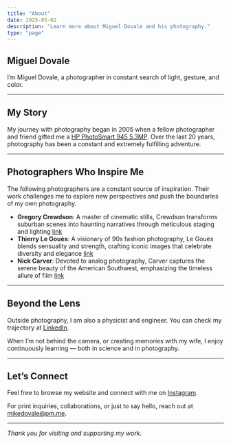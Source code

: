 ```yaml
---
title: "About"
date: 2025-05-02
description: "Learn more about Miguel Dovale and his photography."
type: "page"
---
```


## Miguel Dovale

I’m Miguel Dovale, a photographer in constant search of light, gesture, and color.

---

## My Story

My journey with photography began in 2005 when a fellow photographer and friend gifted me a [HP PhotoSmart 945 5.3MP](https://www.dpreview.com/articles/1031762179/hp945). Over the last 20 years, photography has been a constant and extremely fulfilling adventure. 

---

## Photographers Who Inspire Me

The following photographers are a constant source of inspiration. Their work challenges me to explore new perspectives and push the boundaries of my own photography.

- **Gregory Crewdson**: A master of cinematic stills, Crewdson transforms suburban scenes into haunting narratives through meticulous staging and lighting [link](https://gagosian.com/artists/gregory-crewdson/)
- **Thierry Le Gouès**: A visionary of 90s fashion photography, Le Gouès blends sensuality and strength, crafting iconic images that celebrate diversity and elegance [link](https://www.thierrylegoues.com/portfolio/)
- **Nick Carver**:  Devoted to analog photography, Carver captures the serene beauty of the American Southwest, emphasizing the timeless allure of film [link](https://nickcarverphoto.com)


---

## Beyond the Lens

Outside photography, I am also a physicist and engineer. You can check my trajectory at [LinkedIn](https://www.linkedin.com/in/miguel-dovale/).

When I’m not behind the camera, or creating memories with my wife, I enjoy continuously learning — both in science and in photography.

---

## Let’s Connect

Feel free to browse my website and connect with me on [Instagram](https://www.instagram.com/mikedovale).

For print inquiries, collaborations, or just to say hello, reach out at [mikedovale@pm.me](mailto:mikedovale@pm.me).

---

_Thank you for visiting and supporting my work._
